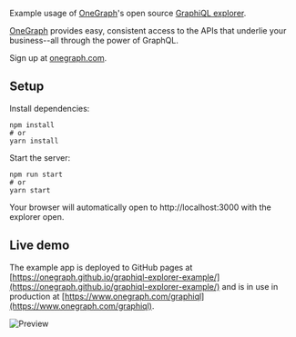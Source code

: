 Example usage of [OneGraph](https://www.onegraph.com)'s open source [GraphiQL explorer](https://github.com/OneGraph/graphiql-explorer).

[OneGraph](https://www.onegraph.com) provides easy, consistent access to the APIs that underlie your business--all through the power of GraphQL.

Sign up at [onegraph.com](https://www.onegraph.com).

## Setup

Install dependencies:

```
npm install
# or
yarn install
```

Start the server:

```
npm run start
# or
yarn start
```

Your browser will automatically open to http://localhost:3000 with the explorer open.

## Live demo

The example app is deployed to GitHub pages at [https://onegraph.github.io/graphiql-explorer-example/](https://onegraph.github.io/graphiql-explorer-example/) and is in use in production at [https://www.onegraph.com/graphiql](https://www.onegraph.com/graphiql).

![Preview](https://user-images.githubusercontent.com/476818/51567716-c00dfa00-1e4c-11e9-88f7-6d78b244d534.gif)
